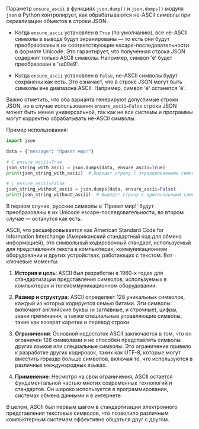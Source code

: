 Параметр `ensure_ascii` в функциях `json.dump()` и `json.dumps()` модуля `json` в Python контролирует, как обрабатываются не-ASCII символы при сериализации объектов в строки JSON.

- Когда `ensure_ascii` установлен в `True` (по умолчанию), все не-ASCII символы в выводе будут экранированы — то есть они будут преобразованы в их соответствующие escape-последовательности в формате Unicode. Это гарантирует, что полученная строка JSON содержит только ASCII символы. Например, символ 'é' будет преобразован в '\u00e9'.

- Когда `ensure_ascii` установлен в `False`, не-ASCII символы будут сохранены как есть. Это означает, что в строке JSON могут быть символы вне диапазона ASCII. Например, символ 'é' останется 'é'.

Важно отметить, что оба варианта генерируют допустимые строки JSON, но в случае использования `ensure_ascii=False` строка JSON может быть менее универсальной, так как не все системы и программы могут корректно обрабатывать не-ASCII символы.

Пример использования:

```python
import json

data = {"message": "Привет мир!"}

# С ensure_ascii=True
json_string_with_ascii = json.dumps(data, ensure_ascii=True)
print(json_string_with_ascii)  # Выведет строку с экранированными символами

# С ensure_ascii=False
json_string_without_ascii = json.dumps(data, ensure_ascii=False)
print(json_string_without_ascii)  # Выведет строку с оригинальными символами
```

В первом случае, русские символы в 'Привет мир!' будут преобразованы в их Unicode escape-последовательности, во втором случае — останутся как есть.


ASCII, что расшифровывается как American Standard Code for Information Interchange (Американский стандартный код для обмена информацией), это символьный кодировочный стандарт, используемый для представления текста в компьютерах, коммуникационном оборудовании и других устройствах, работающих с текстом. Вот ключевые моменты:

1. **История и цель**: ASCII был разработан в 1960-х годах для стандартизации представления символов, используемых в компьютерах и телекоммуникационном оборудовании.

2. **Размер и структура**: ASCII определяет 128 уникальных символов, каждый из которых кодируется семью битами. Эти символы включают английские буквы (и заглавные, и строчные), цифры, знаки препинания, а также специальные управляющие символы, такие как возврат каретки и перевод строки.

3. **Ограничения**: Основной недостаток ASCII заключается в том, что он ограничен 128 символами и не способен представлять символы других языков или специальные символы. Это ограничение привело к разработке других кодировок, таких как UTF-8, которые могут вместить гораздо больше символов, включая те, что используются в различных международных языках.

4. **Применение**: Несмотря на свои ограничения, ASCII остается фундаментальной частью многих современных технологий и стандартов. Он широко используется в программировании, системах обмена данными и в интернете.

В целом, ASCII был первым шагом в стандартизации электронного представления текстовых символов, что позволило различным компьютерным системам эффективно общаться друг с другом.
